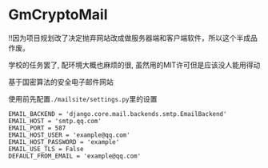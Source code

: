 # GmCryptoMail
!!因为项目规划改了决定抛弃网站改成做服务器端和客户端软件，所以这个半成品作废。

学校的任务罢了, 配环境大概也麻烦的很, 虽然用的MIT许可但是应该没人能用得动


基于国密算法的安全电子邮件网站

使用前先配置```./mailsite/settings.py```里的设置
```
EMAIL_BACKEND = 'django.core.mail.backends.smtp.EmailBackend'
EMAIL_HOST = 'smtp.qq.com'
EMAIL_PORT = 587
EMAIL_HOST_USER = 'example@qq.com'
EMAIL_HOST_PASSWORD = 'example'
EMAIL_USE_TLS = False
DEFAULT_FROM_EMAIL = 'example@qq.com'
```
